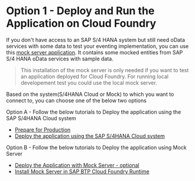 # Option 1 - Deploy and Run the Application on Cloud Foundry

If you don't have access to an SAP S/4 HANA system but still need oData services with some data to test your eventing implementation, you can use this [mock server application](https://github.com/SAP-samples/cloud-extension-ecc-business-process/blob/mock/README.md). It contains some mocked entities from SAP S/4 HANA oData services with sample data.

> This installation of the mock server is only needed if you want to test an application deployed for Cloud Foundry. For running local developement test you could use the local mock server. 

Based on the system(S/4HANA Cloud or Mock) to which you want to connect to, you can choose one of the below two options

Option A - Follow the below tutorials to Deploy the application using the SAP S/4HANA Cloud system
   - [Prepare for Production](../../develop/prep-for-prod.md)
   - [Deploy the application using the SAP S/4HANA Cloud system ](./deploy-to-cf.md)

Option B - Follow the below tutorials to Deploy the application using Mock Server
   - [Deploy the Application with Mock Server - optional](./deploy-to-cf-mock.md)
   - [Install Mock Server in SAP BTP Cloud Foundry Runtime](./install-mock-server-cf.md)